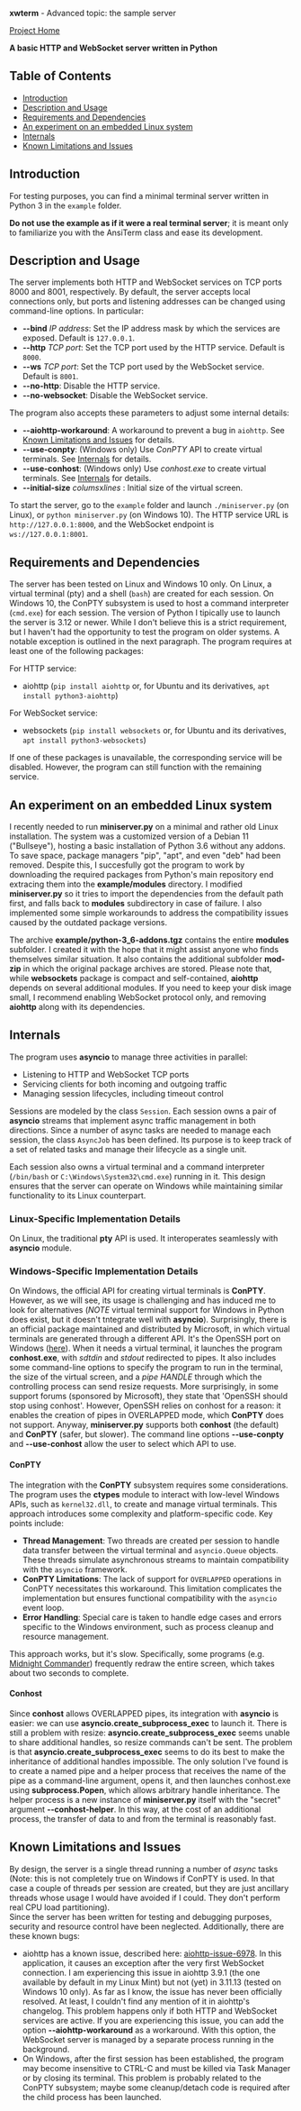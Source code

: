 **xwterm** - Advanced topic: the sample server  

[Project Home](https://github.com/giusguerrini/xwterm)

**A basic HTTP and WebSocket server written in Python**

## Table of Contents
- [Introduction](#introduction)
- [Description and Usage](#description-and-usage)
- [Requirements and Dependencies](#requirements-and-dependencies)
- [An experiment on an embedded Linux system](#experiment-on-embedded-linux)
- [Internals](#internals)
- [Known Limitations and Issues](#known-limitations-and-issues)

<h2 id="introduction">Introduction</h2>

For testing purposes, you can find a minimal terminal server written in Python 3 in the
`example` folder.

**Do not use the example as if it were a real terminal server**; it
is meant only to familiarize you with the AnsiTerm class and ease its development.

<h2 id="description-and-usage">Description and Usage</h2>

The server implements both HTTP and WebSocket services on TCP ports 8000 and 8001,
respectively. By default, the server accepts local connections only, but ports and listening
addresses can be changed using command-line options. In particular:

- **--bind** *IP address*: Set the IP address mask by which the services are exposed. Default is `127.0.0.1`.
- **--http** *TCP port*: Set the TCP port used by the HTTP service. Default is `8000`.
- **--ws** *TCP port*: Set the TCP port used by the WebSocket service. Default is `8001`.
- **--no-http**: Disable the HTTP service.
- **--no-websocket**: Disable the WebSocket service.

The program also accepts these parameters to adjust some internal details:

- **--aiohttp-workaround**: A workaround to prevent a bug in `aiohttp`. See [Known Limitations and Issues](#known-limitations-and-issues) for details.
- **--use-conpty**: (Windows only) Use *ConPTY* API to create virtual terminals. See [Internals](#internals) for details.
- **--use-conhost**: (Windows only) Use *conhost.exe* to create virtual terminals. See [Internals](#internals) for details.
- **--initial-size** *colums*x*lines* : Initial size of the virtual screen.

To start the server, go to the `example` folder and launch `./miniserver.py` (on Linux),
or `python miniserver.py` (on Windows 10). The HTTP service URL is `http://127.0.0.1:8000`,
and the WebSocket endpoint is `ws://127.0.0.1:8001`.

<h2 id="requirements-and-dependencies">Requirements and Dependencies</h2>

The server has been tested on Linux and Windows 10 only. On Linux, a virtual terminal
(pty) and a shell (`bash`) are created for each session. On Windows 10, the ConPTY subsystem is used
to host a command interpreter (`cmd.exe`) for each session.
The version of Python I tipically use to launch the server is 3.12 or newer. While I don't believe this is
a strict requirement, but I haven't had the opportunity to test the program on older systems. A notable exception
is outlined in the next paragraph.
The program requires at least one of the following packages:

For HTTP service:
- aiohttp (`pip install aiohttp` or, for Ubuntu and its derivatives, `apt install python3-aiohttp`)

For WebSocket service:
- websockets (`pip install websockets` or, for Ubuntu and its derivatives, `apt install python3-websockets`)

If one of these packages is unavailable, the corresponding service will be disabled.
However, the program can still function with the remaining service. 


<h2 id="experiment-on-embedded-linux">An experiment on an embedded Linux system</h2>


I recently needed to run **miniserver.py** on a minimal and rather old Linux installation.
The system was a customized version of a Debian 11 ("Bullseye"), hosting a basic installation of Python 3.6
without any addons. To save space, package managers "pip", "apt", and even "deb" had been removed.
Despite this, I succesfully got the program to work by downloading the required packages from Python's
main repository end extracing them into the **example/modules** directory. I modified **miniserver.py**
so it tries to import the dependencies from the default path first, and falls back to **modules**
subdirectory in case of failure. I also implemented some simple workarounds to address the compatibility
issues caused by the outdated package versions.

The archive **example/python-3_6-addons.tgz** contains the entire **modules** subfolder. I created it
with the hope that it might assist anyone who finds themselves similar situation. It also contains
the additional subfolder **mod-zip** in which the original package archives are stored.
Please note that, while **websockets** package is compact and self-contained, **aiohttp** depends on
several additional modules. If you need to keep your disk image small, I recommend enabling WebSocket
protocol only, and removing **aiohttp** along with its dependencies.


<h2 id="internals">Internals</h2>

The program uses **asyncio** to manage three activities in parallel:
- Listening to HTTP and WebSocket TCP ports
- Servicing clients for both incoming and outgoing traffic
- Managing session lifecycles, including timeout control

Sessions are modeled by the class `Session`. Each session owns a pair of **asyncio** streams
that implement async traffic management in both directions. Since a number of async tasks are needed to
manage each session, the class `AsyncJob` has been defined. Its purpose is to keep track of a set of related
tasks and manage their lifecycle as a single unit.

Each session also owns a virtual terminal and a command interpreter (`/bin/bash` or `C:\Windows\System32\cmd.exe`) running in it.
This design ensures that the server can operate on Windows while maintaining similar functionality to its Linux counterpart.

### Linux-Specific Implementation Details
On Linux, the traditional **pty** API is used. It interoperates seamlessly with **asyncio** module.

### Windows-Specific Implementation Details
On Windows, the official API for creating virtual terminals is **ConPTY**. However, as we will see, its usage is challenging and has induced me to look for alternatives (*NOTE* virtual terminal support for Windows in Python does exist, but it doesn't tntegrate well with **asyncio**). Surprisingly, there is an official package maintained and distributed by Microsoft, in which virtual terminals are generated through a different API. It's the OpenSSH port on Windows ([here](https://github.com/PowerShell/openssh-portable)). When it needs a virtual terminal, it launches the program **conhost.exe**, with *sdtdin* and *stdout* redirected to pipes. It also includes some command-line options to specify the program to run in the terminal, the size of the virtual screen, and a *pipe HANDLE* through which the controlling process can send resize requests. More surprisingly, in some support forums (sponsored by Microsoft), they state that 'OpenSSH should stop using conhost'. However, OpenSSH relies on conhost for a reason: it enables the creation of pipes in OVERLAPPED mode, which **ConPTY** does not support.
Anyway, **miniserver.py** supports both **conhost** (the default) and **ConPTY** (safer, but slower). The command line options **--use-conpty** and **--use-conhost** allow the user to select which API to use.

#### ConPTY
The integration with the **ConPTY** subsystem requires some considerations. The program uses the **ctypes** module to interact with low-level Windows APIs, such as `kernel32.dll`, to create and manage virtual terminals. This approach introduces some complexity and platform-specific code. Key points include:

- **Thread Management**: Two threads are created per session to handle data transfer between the virtual terminal and `asyncio.Queue` objects. These threads simulate asynchronous streams to maintain compatibility with the `asyncio` framework.
- **ConPTY Limitations**: The lack of support for `OVERLAPPED` operations in ConPTY necessitates this workaround. This limitation complicates the implementation but ensures functional compatibility with the `asyncio` event loop.
- **Error Handling**: Special care is taken to handle edge cases and errors specific to the Windows environment, such as process cleanup and resource management.

This approach works, but it's slow. Specifically, some programs (e.g. [Midnight Commander](https://github.com/adamyg/mcwin32)) frequently redraw the entire screen, which takes about two seconds to complete.

#### Conhost

Since **conhost** allows OVERLAPPED pipes, its integration with **asyncio** is easier: we can use **asyncio.create_subprocess_exec** to launch it. There is still a problem with resize: **asyncio.create_subprocess_exec** seems unable to share additional handles, so resize commands can't be sent. The problem is that **asyncio.create_subprocess_exec** seems to do its best to make the inheritance of additional handles impossible.
The only solution I've found is to create a named pipe and a helper process that receives the name of the pipe as a command-line argument,
opens it, and then launches conhost.exe using **subprocess.Popen**, which allows arbitrary handle inheritance. The helper process is a new instance of **miniserver.py** itself with the "secret" argument **--conhost-helper**. In this way, at the cost of an additional process,
the transfer of data to and from the terminal is reasonably fast.

<h2 id="known-limitations-and-issues">Known Limitations and Issues</h2>

By design, the server is a single thread running a number of *async* tasks (Note: this is not completely true on Windows if ConPTY
is used. In that case a couple of threads per session are created, but they are just ancillary threads whose usage I would
have avoided if I could. They don't perform real CPU load partitioning).  
Since the server has been written for testing and debugging purposes, security and resource
control have been neglected. Additionally, there are these known bugs:
- aiohttp has a known issue, described here: [aiohttp-issue-6978](https://github.com/aio-libs/aiohttp/issues/6978).
In this application, it causes an exception after the very first WebSocket connection.
I am experiencing this issue in aiohttp 3.9.1 (the one available by default in my Linux Mint)
but not (yet) in 3.11.13 (tested on Windows 10 only). As far as I know, the issue has never been
officially resolved. At least, I couldn't find any mention of it in aiohttp's changelog.
This problem happens only if both HTTP and WebSocket services are active.
If you are experiencing this issue, you can add the option **--aiohttp-workaround** as a workaround.
With this option, the WebSocket server is managed by a separate process running in the background.
- On Windows, after the first session has been established, the program may become
insensitive to CTRL-C and must be killed via Task Manager or by closing its terminal. This problem is probably related
to the ConPTY subsystem; maybe some cleanup/detach code is required after the child process has been launched.
